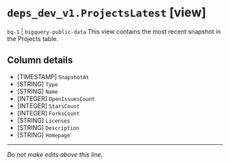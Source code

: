 # `deps_dev_v1.ProjectsLatest` [view]
`bq-1` | `bigquery-public-data`
This view contains the most recent snapshot in the Projects table.

## Column details
* [TIMESTAMP] `SnapshotAt`
* [STRING]    `Type`
* [STRING]    `Name`
* [INTEGER]   `OpenIssuesCount`
* [INTEGER]   `StarsCount`
* [INTEGER]   `ForksCount`
* [STRING]    `Licenses`
* [STRING]    `Description`
* [STRING]    `Homepage`

-------------------------------------------------------------------------------
*Do not make edits above this line.*
